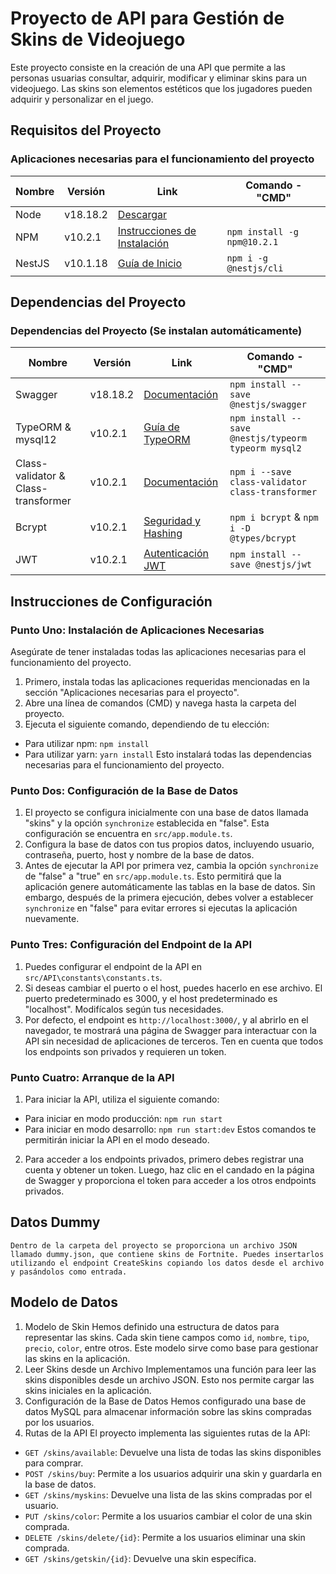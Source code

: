 # Proyecto de API para Gestión de Skins de Videojuego
Este proyecto consiste en la creación de una API que permite a las personas usuarias consultar, adquirir, modificar y eliminar skins para un videojuego. Las skins son elementos estéticos que los jugadores pueden adquirir y personalizar en el juego.

## Requisitos del Proyecto
### Aplicaciones necesarias para el funcionamiento del proyecto
| Nombre      | Versión        | Link                                      | Comando - "CMD"               |
| ----------- | -------------- | ----------------------------------------- | ------------------------------ |
| Node        | v18.18.2       | [Descargar](https://nodejs.org/dist/v18.18.2/node-v18.18.2-x64.msi) |                               |
| NPM         | v10.2.1        | [Instrucciones de Instalación](https://docs.npmjs.com/downloading-and-installing-node-js-and-npm) | `npm install -g npm@10.2.1` |
| NestJS      | v10.1.18       | [Guía de Inicio](https://docs.nestjs.com/first-steps) | `npm i -g @nestjs/cli`         |

## Dependencias del Proyecto
### Dependencias del Proyecto (Se instalan automáticamente)
| Nombre             | Versión  | Link                                            | Comando - "CMD"                              |
| ------------------ | -------- | ----------------------------------------------- | --------------------------------------------- |
| Swagger            | v18.18.2 | [Documentación](https://docs.nestjs.com/openapi/introduction) | `npm install --save @nestjs/swagger`         |
| TypeORM & mysql12  | v10.2.1  | [Guía de TypeORM](https://docs.nestjs.com/recipes/sql-typeorm) | `npm install --save @nestjs/typeorm typeorm mysql2` |
| Class-validator & Class-transformer | v10.2.1 | [Documentación](https://docs.nestjs.com/pipes#class-validator) | `npm i --save class-validator class-transformer` |
| Bcrypt             | v10.2.1  | [Seguridad y Hashing](https://docs.nestjs.com/security/encryption-and-hashing#hashing) | `npm i bcrypt` & `npm i -D @types/bcrypt` |
| JWT                | v10.2.1  | [Autenticación JWT](https://docs.nestjs.com/security/authentication#jwt-token) | `npm install --save @nestjs/jwt`             |

## Instrucciones de Configuración
### Punto Uno: Instalación de Aplicaciones Necesarias
Asegúrate de tener instaladas todas las aplicaciones necesarias para el funcionamiento del proyecto.
1. Primero, instala todas las aplicaciones requeridas mencionadas en la sección "Aplicaciones necesarias para el proyecto".
2. Abre una línea de comandos (CMD) y navega hasta la carpeta del proyecto.
3. Ejecuta el siguiente comando, dependiendo de tu elección:
  - Para utilizar npm: `npm install`
  - Para utilizar yarn: `yarn install`
Esto instalará todas las dependencias necesarias para el funcionamiento del proyecto.

### Punto Dos: Configuración de la Base de Datos
1. El proyecto se configura inicialmente con una base de datos llamada "skins" y la opción `synchronize` establecida en "false". Esta configuración se encuentra en `src/app.module.ts`.
2. Configura la base de datos con tus propios datos, incluyendo usuario, contraseña, puerto, host y nombre de la base de datos.
3. Antes de ejecutar la API por primera vez, cambia la opción `synchronize` de "false" a "true" en `src/app.module.ts`. Esto permitirá que la aplicación genere automáticamente las tablas en la base de datos. Sin embargo, después de la primera ejecución, debes volver a establecer `synchronize` en "false" para evitar errores si ejecutas la aplicación nuevamente.

### Punto Tres: Configuración del Endpoint de la API
1. Puedes configurar el endpoint de la API en `src/API\constants\constants.ts`.
2. Si deseas cambiar el puerto o el host, puedes hacerlo en ese archivo. El puerto predeterminado es 3000, y el host predeterminado es "localhost". Modifícalos según tus necesidades.
3. Por defecto, el endpoint es `http://localhost:3000/`, y al abrirlo en el navegador, te mostrará una página de Swagger para interactuar con la API sin necesidad de aplicaciones de terceros. Ten en cuenta que todos los endpoints son privados y requieren un token.

### Punto Cuatro: Arranque de la API
1. Para iniciar la API, utiliza el siguiente comando:
  - Para iniciar en modo producción: `npm run start`
  - Para iniciar en modo desarrollo: `npm run start:dev`
  Estos comandos te permitirán iniciar la API en el modo deseado.
2. Para acceder a los endpoints privados, primero debes registrar una cuenta y obtener un token. Luego, haz clic en el candado en la página de Swagger y proporciona el token para acceder a los otros endpoints privados.

## Datos Dummy
`Dentro de la carpeta del proyecto se proporciona un archivo JSON llamado dummy.json, que contiene skins de Fortnite. Puedes insertarlos utilizando el endpoint CreateSkins copiando los datos desde el archivo y pasándolos como entrada.`

## Modelo de Datos
1. Modelo de Skin
Hemos definido una estructura de datos para representar las skins. Cada skin tiene campos como `id`, `nombre`, `tipo`, `precio`, `color`, entre otros. Este modelo sirve como base para gestionar las skins en la aplicación.
2. Leer Skins desde un Archivo
Implementamos una función para leer las skins disponibles desde un archivo JSON. Esto nos permite cargar las skins iniciales en la aplicación.
3. Configuración de la Base de Datos
Hemos configurado una base de datos MySQL para almacenar información sobre las skins compradas por los usuarios.
4. Rutas de la API
El proyecto implementa las siguientes rutas de la API:
- `GET /skins/available`: Devuelve una lista de todas las skins disponibles para comprar.
- `POST /skins/buy`: Permite a los usuarios adquirir una skin y guardarla en la base de datos.
- `GET /skins/myskins`: Devuelve una lista de las skins compradas por el usuario.
- `PUT /skins/color`: Permite a los usuarios cambiar el color de una skin comprada.
- `DELETE /skins/delete/{id}`: Permite a los usuarios eliminar una skin comprada.
- `GET /skins/getskin/{id}`: Devuelve una skin específica.